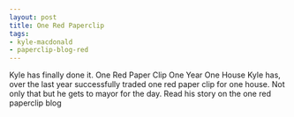 ```yaml
---
layout: post
title: One Red Paperclip
tags:
- kyle-macdonald
- paperclip-blog-red
---
```

Kyle has finally done it. One Red Paper Clip One Year One House Kyle has, over the last year successfully traded one red paper clip for one house. Not only that but he gets to mayor for the day. Read his story on the one red paperclip blog
